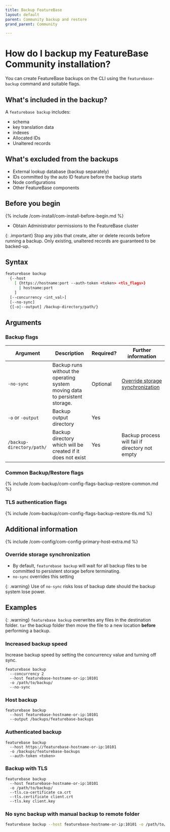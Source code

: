 ```yaml
---
title: Backup FeatureBase
layout: default
parent: Community backup and restore
grand_parent: Community

---
```


# How do I backup my FeatureBase Community installation?

You can create FeatureBase backups on the CLI using the `featurebase-backup` command and suitable flags.

## What's included in the backup?

A `featurebase backup` includes:
* schema
* key translation data
* indexes
* Allocated IDs
* Unaltered records

## What's excluded from the backups

* External lookup database (backup separately)
* IDs committed by the auto ID feature before the backup starts
* Node configurations
* Other FeatureBase components

## Before you begin

{% include /com-install/com-install-before-begin.md %}
<!--* [Learn how to set up authentication for FeatureBase Community](/docs/community/com-config/com-config-authentication)-->
* Obtain Administrator permissions to the FeatureBase cluster

{: .important}
Stop any jobs that create, alter or delete records before running a backup. Only existing, unaltered records are guaranteed to be backed-up.

## Syntax

```sh
featurebase backup
  {--host
    [ {https://hostname:port --auth-token <token> <tls_flags>}
      | hostname:port
    ]
  [--concurrency <int_val>]
  [--no-sync]
  {[-o|--output] /backup-directory/path/}
```

## Arguments

### Backup flags

| Argument | Description | Required? | Further information |
|---|---|---|---|
| `-no-sync` | Backup runs without the operating system moving data to persistent storage. | Optional | [Override storage synchronization](#override-storage-synchronization) |
| `-o` or `-output` | Backup output directory | Yes |  |
| `/backup-directory/path/` | Backup directory which will be created if it does not exist | Yes | Backup process will fail if directory not empty |

### Common Backup/Restore flags

{% include /com-backup/com-config-flags-backup-restore-common.md %}

### TLS authentication flags

{% include /com-backup/com-config-flags-backup-restore-tls.md %}

## Additional information

{% include /com-config/com-config-primary-host-extra.md %}

### Override storage synchronization

* By default, `featurebase backup` will wait for all backup files to be committed to persistent storage before terminating.
* `no-sync` overrides this setting

{: .warning}
Use of `no-sync` risks loss of backup date should the backup system lose power.

## Examples

{: .warning}
`featurebase backup` overwrites any files in the destination folder. `tar` the backup folder then move the file to a new location **before** performing a backup.

### Increased backup speed

Increase backup speed by setting the concurrency value and turning off sync.

```
featurebase backup
  --concurrency 2
  --host featurebase-hostname-or-ip:10101
  -o /path/to/backup/
  --no-sync
```

### Host backup

```
featurebase backup
  --host featurebase-hostname-or-ip:10101
  --output /backups/featurebase-backups
```

### Authenticated backup

```
featurebase backup
  --host https://featurebase-hostname-or-ip:10101
  -o /backups/featurebase-backups
  --auth-token <token>
```

### Backup with TLS

```
featurebase backup
  --host featurebase-hostname-or-ip:10101
  -o /path/to/backup/
  --tls.ca-certificate ca.crt
  --tls.certificate client.crt
  --tls.key client.key
```

### No sync backup with manual backup to remote folder

```sh
featurebase backup --host featurebase-hostname-or-ip:10101 -o /path/to/backup/ --no-sync
```
